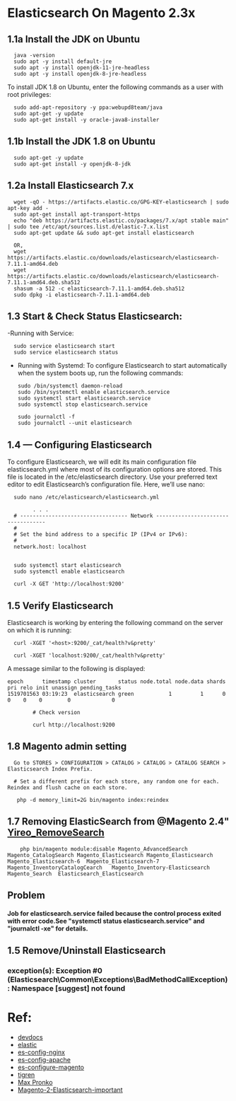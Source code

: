 # Elasticsearch On Magento 2.3x


## 1.1a Install the JDK on Ubuntu
      
      java -version 
      sudo apt -y install default-jre
      sudo apt -y install openjdk-11-jre-headless
      sudo apt -y install openjdk-8-jre-headless

To install JDK 1.8 on Ubuntu, enter the following commands as a user with root privileges:

      sudo add-apt-repository -y ppa:webupd8team/java
      sudo apt-get -y update
      sudo apt-get install -y oracle-java8-installer


## 1.1b  Install the JDK 1.8 on Ubuntu

      sudo apt-get -y update
      sudo apt-get install -y openjdk-8-jdk
       



## 1.2a Install Elasticsearch 7.x

      wget -qO - https://artifacts.elastic.co/GPG-KEY-elasticsearch | sudo apt-key add -
      sudo apt-get install apt-transport-https
      echo "deb https://artifacts.elastic.co/packages/7.x/apt stable main" | sudo tee /etc/apt/sources.list.d/elastic-7.x.list
      sudo apt-get update && sudo apt-get install elasticsearch
      
      OR,
      wget https://artifacts.elastic.co/downloads/elasticsearch/elasticsearch-7.11.1-amd64.deb
      wget https://artifacts.elastic.co/downloads/elasticsearch/elasticsearch-7.11.1-amd64.deb.sha512
      shasum -a 512 -c elasticsearch-7.11.1-amd64.deb.sha512 
      sudo dpkg -i elasticsearch-7.11.1-amd64.deb


 

## 1.3 Start & Check Status Elasticsearch:

-Running with Service:

      sudo service elasticsearch start
      sudo service elasticsearch status
      
- Running with Systemd: To configure Elasticsearch to start automatically when the system boots up, run the following commands:

      sudo /bin/systemctl daemon-reload
      sudo /bin/systemctl enable elasticsearch.service
      sudo systemctl start elasticsearch.service
      sudo systemctl stop elasticsearch.service
      
      sudo journalctl -f
      sudo journalctl --unit elasticsearch

## 1.4  — Configuring Elasticsearch
To configure Elasticsearch, we will edit its main configuration file elasticsearch.yml where most of its configuration options are stored. This file is located in the /etc/elasticsearch directory. Use your preferred text editor to edit Elasticsearch’s configuration file. Here, we’ll use nano:

      sudo nano /etc/elasticsearch/elasticsearch.yml

            . . .
      # ---------------------------------- Network -----------------------------------
      #
      # Set the bind address to a specific IP (IPv4 or IPv6):
      #
      network.host: localhost
      
      
      sudo systemctl start elasticsearch
      sudo systemctl enable elasticsearch
      
      curl -X GET 'http://localhost:9200'






## 1.5 Verify  Elasticsearch
 Elasticsearch is working by entering the following command on the server on which it is running:
 

      curl -XGET '<host>:9200/_cat/health?v&pretty'
      
      curl -XGET 'localhost:9200/_cat/health?v&pretty'

A message similar to the following is displayed:

```
epoch      timestamp cluster       status node.total node.data shards pri relo init unassign pending_tasks
1519701563 03:19:23  elasticsearch green           1         1      0   0    0    0        0             0

```

            # Check version
            
            curl http://localhost:9200
            
## 1.8 Magento admin setting 
      
      Go to STORES > CONFIGURATION > CATALOG > CATALOG > CATALOG SEARCH > Elasticsearch Index Prefix.
      
      # Set a different prefix for each store, any random one for each. Reindex and flush cache on each store.

       php -d memory_limit=2G bin/magento index:reindex

            

## 1.7 Removing ElasticSearch from @Magento 2.4" [Yireo_RemoveSearch](https://github.com/yireo/Yireo_RemoveSearch)
 
        
        php bin/magento module:disable Magento_AdvancedSearch Magento_CatalogSearch Magento_Elasticsearch Magento_Elasticsearch Magento_Elasticsearch-6  Magento_Elasticsearch-7 Magento_InventoryCatalogCearch   Magento_Inventory-Elasticsearch Magento_Search  Elasticsearch_Elasticsearch
        
        


## Problem

#### Job for elasticsearch.service failed because the control process exited with error code.See "systemctl status elasticsearch.service" and "journalctl -xe" for details.


## 1.5 Remove/Uninstall Elasticsearch


### exception(s): Exception #0 (Elasticsearch\Common\Exceptions\BadMethodCallException): Namespace [suggest] not found


# Ref:

- [devdocs](https://devdocs.magento.com/guides/v2.3/config-guide/elasticsearch/es-overview.html)
- [elastic](https://www.elastic.co/guide/en/elasticsearch/reference/current/deb.html)
- [es-config-nginx](https://devdocs.magento.com/guides/v2.3/config-guide/elasticsearch/es-config-nginx.html)
- [es-config-apache](https://devdocs.magento.com/guides/v2.3/config-guide/elasticsearch/es-config-apache.html)
- [es-configure-magento](https://devdocs.magento.com/guides/v2.3/config-guide/elasticsearch/configure-magento.html)
- [tigren](https://www.tigren.com/magento-2-elasticsearch/)
- [Max Pronko](https://youtu.be/ES3XIzWiffo)
- [Magento-2-Elasticsearch-important](https://www.quora.com/What-is-Magento-2-Elasticsearch-Is-it-really-important)



